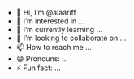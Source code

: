 - 👋 Hi, I’m @alaariff
- 👀 I’m interested in ...
- 🌱 I’m currently learning ...
- 💞️ I’m looking to collaborate on ...
- 📫 How to reach me ...
- 😄 Pronouns: ...
- ⚡ Fun fact: ...

<!---
alaariff/alaariff is a ✨ special ✨ repository because its `README.md` (this file) appears on your GitHub profile.
You can click the Preview link to take a look at your changes.
--->
